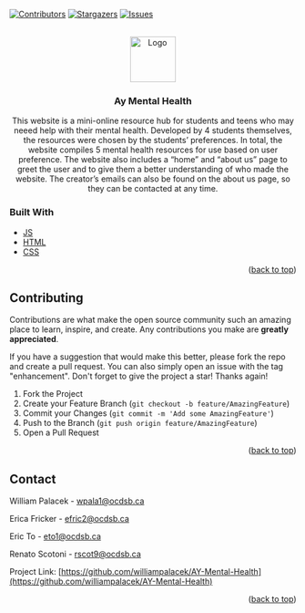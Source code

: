 <div id="top"></div>

<!-- PROJECT SHIELDS -->
<!--
*** I'm using markdown "reference style" links for readability.
*** Reference links are enclosed in brackets [ ] instead of parentheses ( ).
*** See the bottom of this document for the declaration of the reference variables
*** for contributors-url, forks-url, etc. This is an optional, concise syntax you may use.
*** https://www.markdownguide.org/basic-syntax/#reference-style-links
-->
[![Contributors][contributors-shield]][contributors-url]
[![Stargazers][stars-shield]][stars-url]
[![Issues][issues-shield]][issues-url]




<!-- PROJECT LOGO -->
<br />
<div align="center">
  <a href="https://github.com/williampalacek/AY-Mental-Health">
    <img src="https://cdn-icons-png.flaticon.com/512/4661/4661734.png" alt="Logo" width="80" height="80">
  </a>

<h3 align="center">Ay Mental Health</h3>

  <p align="center">
   This website is a mini-online resource hub for students and teens who may neeed help with their mental health. Developed by 4 students themselves, the resources were chosen by the students’ preferences. In total, the website compiles 5 mental health resources for use based on user preference. The website also includes a “home” and “about us” page to greet the user and to give them a better understanding of who made the website. The creator’s emails can also be found on the about us page, so they can be contacted at any time.

</div>

### Built With

* [JS](https://www.javascript.com/)
* [HTML](https://html.com/)
* [CSS](https://developer.mozilla.org/en-US/docs/Web/CSS)
<p align="right">(<a href="#top">back to top</a>)</p>


<!-- CONTRIBUTING -->
## Contributing

Contributions are what make the open source community such an amazing place to learn, inspire, and create. Any contributions you make are **greatly appreciated**.

If you have a suggestion that would make this better, please fork the repo and create a pull request. You can also simply open an issue with the tag "enhancement".
Don't forget to give the project a star! Thanks again!

1. Fork the Project
2. Create your Feature Branch (`git checkout -b feature/AmazingFeature`)
3. Commit your Changes (`git commit -m 'Add some AmazingFeature'`)
4. Push to the Branch (`git push origin feature/AmazingFeature`)
5. Open a Pull Request

<p align="right">(<a href="#top">back to top</a>)</p>


<!-- CONTACT -->
## Contact

William Palacek - wpala1@ocdsb.ca

Erica Fricker - efric2@ocdsb.ca

Eric To - eto1@ocdsb.ca

Renato Scotoni - rscot9@ocdsb.ca

Project Link: [https://github.com/williampalacek/AY-Mental-Health](https://github.com/williampalacek/AY-Mental-Health)

<p align="right">(<a href="#top">back to top</a>)</p>


<!-- MARKDOWN LINKS & IMAGES -->
<!-- https://www.markdownguide.org/basic-syntax/#reference-style-links -->
[contributors-shield]: https://img.shields.io/github/contributors/williampalacek/AY-Mental-Health.svg?style=for-the-badge
[contributors-url]: https://github.com/williampalacek/AY-Mental-Health/graphs/contributors
[forks-shield]: https://img.shields.io/github/forks/willampalacek/AY-Mental-Health.svg?style=for-the-badge
[forks-url]: https://github.com/williampalacek/AY-Mental-Health/network/members
[stars-shield]: https://img.shields.io/github/stars/williampalacek/AY-Mental-Health.svg?style=for-the-badge
[stars-url]: https://github.com/williampalacek/AY-Mental-Health/repo_name/stargazers
[issues-shield]: https://img.shields.io/github/issues/williampalacek/AY-Mental-Health.svg?style=for-the-badge
[issues-url]: https://github.com/williampalacek/AY-Mental-Health/repo_name/issues

